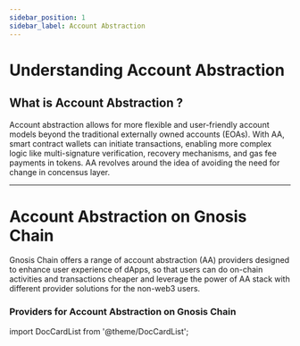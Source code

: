 ```yaml
---
sidebar_position: 1
sidebar_label: Account Abstraction
---
```


# Understanding Account Abstraction
<FeatureCard imgUrl="">
        <h2>What is Account Abstraction ? </h2>
        <p>Account abstraction allows for more flexible and user-friendly account models beyond the traditional externally owned accounts (EOAs). With AA, smart contract wallets can initiate transactions, enabling more complex logic like multi-signature verification, recovery mechanisms, and gas fee payments in tokens. AA revolves around the idea of avoiding the need for change in concensus layer.</p>
</FeatureCard>

<CardContainer>
    <Card
    title="Programmable wallets more advance than EOA "
    url=""
    />
    <Card
    title="Seamless user onboarding experience"
    url=""
    />
    <Card
    title="Batched transaction for sending multiple transactions"
    url=""
    />
    <Card
    title="Sponsoring users gas fees for gasless experience"
    url=""
    /> 
    <Card
    title="Allowing users to pay gas fees in stablecoins "
    url=""
    /> 
</CardContainer>


---

# Account Abstraction on Gnosis Chain

Gnosis Chain offers a range of account abstraction (AA) providers designed to enhance user experience of dApps, so that users can do on-chain activities and transactions cheaper and leverage the power of AA stack with different provider solutions for the non-web3 users.
### Providers for Account Abstraction on Gnosis Chain

import DocCardList from '@theme/DocCardList';

<DocCardList />



